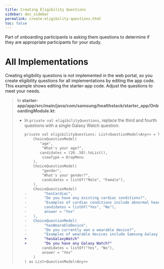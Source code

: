 ```yaml
---
title: Creating Eligibility Questions
sidebar: doc_sidebar
permalink: create-eligibility-questions.html
toc: false
---
```


Part of onboarding participants is asking them questions to determine if they are appropriate participants for your study. 

# All Implementations

Creating eligibility questions is not implemented in the web portal, so you create eligibility questions for all implementations by editing the app code. This example shows editing the starter-app code. Adjust the questions to meet your needs.

   > 
   > In **starter-app/app/src/main/java/com/samsung/healthstack/starter_app/OnboardingModule.kt**:
   >
   > - In `private val eligibilityQuestions`, replace the third and fourth questions with a single Galaxy Watch question:
   > 
   >   ```diff
   >   private val eligibilityQuestions: List<QuestionModel<Any>> = listOf(
   >       ChoiceQuestionModel(
   >          "age",
   >           "What's your age?",
   >          candidates = (20..50).toList(),
   >           viewType = DropMenu
   >       ),
   >       ChoiceQuestionModel(
   >           "gender",
   >           "What's your gender?",
   >           candidates = listOf("Male", "Female"),
   >       ),
   >       ChoiceQuestionModel(
   >   -        "hasCardiac",
   >   -        "Do you have any existing cardiac conditions?",
   >   -        "Examples of cardiac conditions include abnormal heart rhythms, or arrhythmias",
   >   -        candidates = listOf("Yes", "No"),
   >   -        answer = "Yes"
   >   -   ),
   >   -   ChoiceQuestionModel(
   >   -        "hasWearableDevice",
   >   -        "Do you currently own a wearable device?",
   >   -        "Examples of wearable devices include Samsung Galaxy Watch 4, Fitbit, OuraRing, etc.",
   >   +        "hasGalaxyWatch"
   >   +        "Do you have any Galaxy Watch?"
   >           candidates = listOf("Yes", "No"),
   >           answer = "Yes"
   >       )
   >   ) as List<QuestionModel<Any>>
   >   ```
